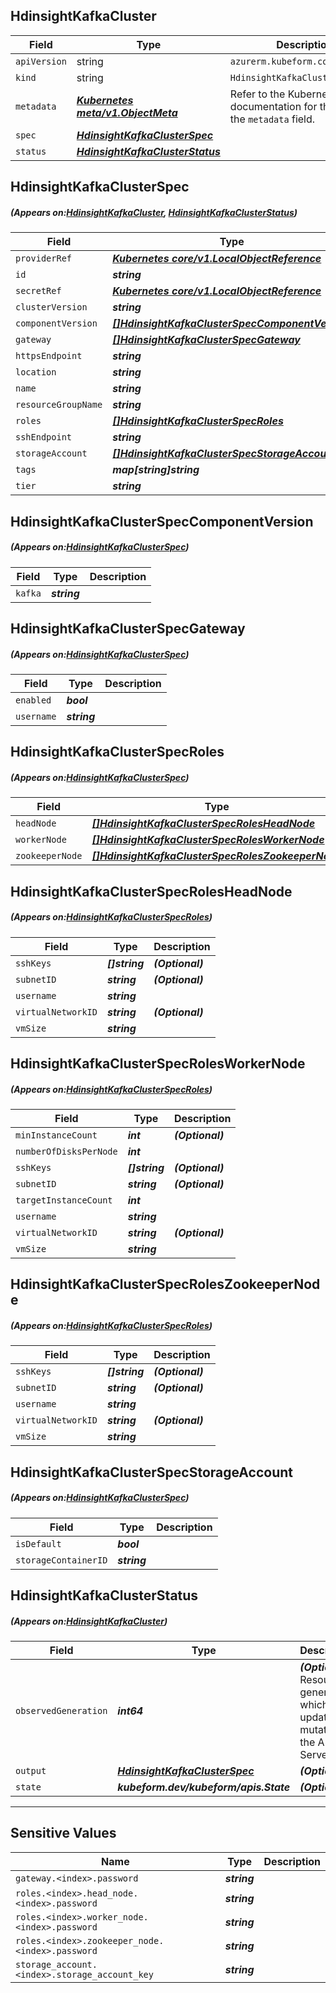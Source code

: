 ## HdinsightKafkaCluster
| Field | Type | Description |
| ------ | ----- | ----------- |
| `apiVersion` | string | `azurerm.kubeform.com/v1alpha1` |
|    `kind` | string | `HdinsightKafkaCluster` |
| `metadata` | ***[Kubernetes meta/v1.ObjectMeta](https://kubernetes.io/docs/reference/generated/kubernetes-api/v1.13/#objectmeta-v1-meta)***|Refer to the Kubernetes API documentation for the fields of the `metadata` field.|
| `spec` | ***[HdinsightKafkaClusterSpec](#HdinsightKafkaClusterSpec)***||
| `status` | ***[HdinsightKafkaClusterStatus](#HdinsightKafkaClusterStatus)***||
## HdinsightKafkaClusterSpec
##### (Appears on:[HdinsightKafkaCluster](#HdinsightKafkaCluster), [HdinsightKafkaClusterStatus](#HdinsightKafkaClusterStatus))
| Field | Type | Description |
| ------ | ----- | ----------- |
| `providerRef` | ***[Kubernetes core/v1.LocalObjectReference](https://kubernetes.io/docs/reference/generated/kubernetes-api/v1.13/#localobjectreference-v1-core)***||
| `id` | ***string***||
| `secretRef` | ***[Kubernetes core/v1.LocalObjectReference](https://kubernetes.io/docs/reference/generated/kubernetes-api/v1.13/#localobjectreference-v1-core)***||
| `clusterVersion` | ***string***||
| `componentVersion` | ***[[]HdinsightKafkaClusterSpecComponentVersion](#HdinsightKafkaClusterSpecComponentVersion)***||
| `gateway` | ***[[]HdinsightKafkaClusterSpecGateway](#HdinsightKafkaClusterSpecGateway)***||
| `httpsEndpoint` | ***string***| ***(Optional)*** |
| `location` | ***string***||
| `name` | ***string***||
| `resourceGroupName` | ***string***||
| `roles` | ***[[]HdinsightKafkaClusterSpecRoles](#HdinsightKafkaClusterSpecRoles)***||
| `sshEndpoint` | ***string***| ***(Optional)*** |
| `storageAccount` | ***[[]HdinsightKafkaClusterSpecStorageAccount](#HdinsightKafkaClusterSpecStorageAccount)***||
| `tags` | ***map[string]string***| ***(Optional)*** |
| `tier` | ***string***||
## HdinsightKafkaClusterSpecComponentVersion
##### (Appears on:[HdinsightKafkaClusterSpec](#HdinsightKafkaClusterSpec))
| Field | Type | Description |
| ------ | ----- | ----------- |
| `kafka` | ***string***||
## HdinsightKafkaClusterSpecGateway
##### (Appears on:[HdinsightKafkaClusterSpec](#HdinsightKafkaClusterSpec))
| Field | Type | Description |
| ------ | ----- | ----------- |
| `enabled` | ***bool***||
| `username` | ***string***||
## HdinsightKafkaClusterSpecRoles
##### (Appears on:[HdinsightKafkaClusterSpec](#HdinsightKafkaClusterSpec))
| Field | Type | Description |
| ------ | ----- | ----------- |
| `headNode` | ***[[]HdinsightKafkaClusterSpecRolesHeadNode](#HdinsightKafkaClusterSpecRolesHeadNode)***||
| `workerNode` | ***[[]HdinsightKafkaClusterSpecRolesWorkerNode](#HdinsightKafkaClusterSpecRolesWorkerNode)***||
| `zookeeperNode` | ***[[]HdinsightKafkaClusterSpecRolesZookeeperNode](#HdinsightKafkaClusterSpecRolesZookeeperNode)***||
## HdinsightKafkaClusterSpecRolesHeadNode
##### (Appears on:[HdinsightKafkaClusterSpecRoles](#HdinsightKafkaClusterSpecRoles))
| Field | Type | Description |
| ------ | ----- | ----------- |
| `sshKeys` | ***[]string***| ***(Optional)*** |
| `subnetID` | ***string***| ***(Optional)*** |
| `username` | ***string***||
| `virtualNetworkID` | ***string***| ***(Optional)*** |
| `vmSize` | ***string***||
## HdinsightKafkaClusterSpecRolesWorkerNode
##### (Appears on:[HdinsightKafkaClusterSpecRoles](#HdinsightKafkaClusterSpecRoles))
| Field | Type | Description |
| ------ | ----- | ----------- |
| `minInstanceCount` | ***int***| ***(Optional)*** |
| `numberOfDisksPerNode` | ***int***||
| `sshKeys` | ***[]string***| ***(Optional)*** |
| `subnetID` | ***string***| ***(Optional)*** |
| `targetInstanceCount` | ***int***||
| `username` | ***string***||
| `virtualNetworkID` | ***string***| ***(Optional)*** |
| `vmSize` | ***string***||
## HdinsightKafkaClusterSpecRolesZookeeperNode
##### (Appears on:[HdinsightKafkaClusterSpecRoles](#HdinsightKafkaClusterSpecRoles))
| Field | Type | Description |
| ------ | ----- | ----------- |
| `sshKeys` | ***[]string***| ***(Optional)*** |
| `subnetID` | ***string***| ***(Optional)*** |
| `username` | ***string***||
| `virtualNetworkID` | ***string***| ***(Optional)*** |
| `vmSize` | ***string***||
## HdinsightKafkaClusterSpecStorageAccount
##### (Appears on:[HdinsightKafkaClusterSpec](#HdinsightKafkaClusterSpec))
| Field | Type | Description |
| ------ | ----- | ----------- |
| `isDefault` | ***bool***||
| `storageContainerID` | ***string***||
## HdinsightKafkaClusterStatus
##### (Appears on:[HdinsightKafkaCluster](#HdinsightKafkaCluster))
| Field | Type | Description |
| ------ | ----- | ----------- |
| `observedGeneration` | ***int64***| ***(Optional)*** Resource generation, which is updated on mutation by the API Server.|
| `output` | ***[HdinsightKafkaClusterSpec](#HdinsightKafkaClusterSpec)***| ***(Optional)*** |
| `state` | ***kubeform.dev/kubeform/apis.State***| ***(Optional)*** |
---
## Sensitive Values
| Name | Type | Description |
|------|------|-------------|
| `gateway.<index>.password` | ***string*** ||
| `roles.<index>.head_node.<index>.password` | ***string*** ||
| `roles.<index>.worker_node.<index>.password` | ***string*** ||
| `roles.<index>.zookeeper_node.<index>.password` | ***string*** ||
| `storage_account.<index>.storage_account_key` | ***string*** ||
